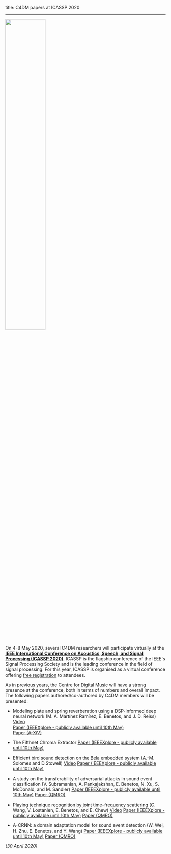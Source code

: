 title: C4DM papers at ICASSP 2020

-------------------

<p><img src="/news/images/ICASSP-2020-logo.png" width="50%" /></p>

On 4-8 May 2020, several C4DM researchers will participate virtually at the <b>[IEEE International Conference on Acoustics, Speech, and Signal Processing (ICASSP 2020)](https://2020.ieeeicassp.org/)</b>. ICASSP is the flagship conference of the IEEE's Signal Processing Society and is the leading conference in the field of signal processing. For this year, ICASSP is organised as a virtual conference offering [free registration](https://2020.ieeeicassp.org/registration/) to attendees.

As in previous years, the Centre for Digital Music will have a strong presence at the conference, both in terms of numbers and overall impact. The following papers authored/co-authored by C4DM members will be presented:

* Modeling plate and spring reverberation using a DSP-informed deep neural network (M. A. Martínez Ramírez, E. Benetos, and J. D. Reiss)
<br>[Video](https://www.youtube.com/watch?v=WcEybhnHHso)
<br>[Paper (IEEEXplore - publicly available until 10th May)](https://ieeexplore.ieee.org/document/9053093/)
<br>[Paper (ArXiV)](https://arxiv.org/abs/1910.10105v2)

* The Fifthnet Chroma Extractor
[Paper (IEEEXplore - publicly available until 10th May)](https://ieeexplore.ieee.org/document/9053714)

* Efficient bird sound detection on the Bela embedded system (A.-M. Solomes and D.Stowell)
[Video](https://www.youtube.com/watch?v=sCeJqfmVGcA)
[Paper (IEEEXplore - publicly available until 10th May)](https://ieeexplore.ieee.org/document/9053533)

* A study on the transferability of adversarial attacks in sound event classification (V. Subramanian, A. Pankajakshan, E. Benetos, N. Xu, S. McDonald, and M. Sandler)
[Paper (IEEEXplore - publicly available until 10th May)](https://ieeexplore.ieee.org/document/9054445/)
[Paper (QMRO)](https://qmro.qmul.ac.uk/xmlui/handle/123456789/63241)

* Playing technique recognition by joint time–frequency scattering (C. Wang, V. Lostanlen, E. Benetos, and E. Chew)
[Video](https://media.qmplus.qmul.ac.uk/media/t/1_v5p86oo8)
[Paper (IEEEXplore - publicly available until 10th May)](https://ieeexplore.ieee.org/document/9053474/)
[Paper (QMRO)](https://qmro.qmul.ac.uk/xmlui/handle/123456789/63588)

* A-CRNN: a domain adaptation model for sound event detection (W. Wei, H. Zhu, E. Benetos, and Y. Wang)
[Paper (IEEEXplore - publicly available until 10th May)](https://ieeexplore.ieee.org/document/9054248/)
[Paper (QMRO)](https://qmro.qmul.ac.uk/xmlui/handle/123456789/63518)


<i>(30 April 2020)</i>
